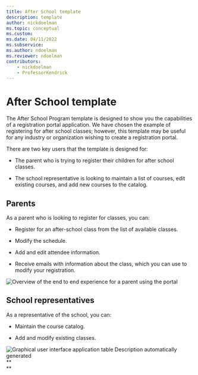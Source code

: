 ```yaml
---
title: After School template
description: template
author: nickdoelman
ms.topic: conceptual
ms.custom: 
ms.date: 04/11/2022
ms.subservice:
ms.author: ndoelman
ms.reviewer: ndoelman
contributors:
    - nickdoelman
    - ProfessorKendrick
---
```


# After School template

The After School Program template is designed to show you the capabilities of a registration portal application.  We have chosen the example of registering for after school classes; however, this template may be useful for any industry or organization wishing to create a registration portal.

There are two key users that the template is designed for:

- The parent who is trying to register their children for after school classes.

- The school representative is looking to maintain a list of courses, edit existing courses, and add new courses to the catalog.

## Parents

As a parent who is looking to register for classes, you can:

- Register for an after-school class from the list of available classes.

- Modify the schedule.

- Add and edit attendee information.

- Receive emails with information about the class, which you can use to modify your registration.

![Overview of the end to end experience for a parent using the portal ](media/image1.png)

## School representatives

As a representative of the school, you can:

- Maintain the course catalog.

- Add and modify existing classes.

![Graphical user interface  application  table Description automatically generated](media/image2.png)**  
**